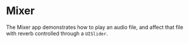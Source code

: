 # Mixer

The Mixer app demonstrates how to play an audio file, and affect that file with 
reverb controlled through a `UISlider`.

